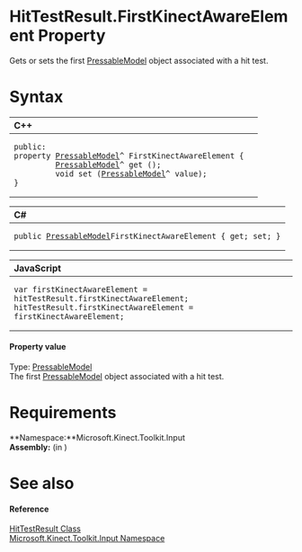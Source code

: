 HitTestResult.FirstKinectAwareElement Property  
==============================================  

Gets or sets the first [PressableModel](../../PressableModel_Class.md) object associated with a hit test. <span id="syntaxSection"></span>

Syntax  
======  

<table>
<colgroup>
<col width="100%" />
</colgroup>
<thead>
<tr class="header">
<th align="left">C++</th>
</tr>
</thead>
<tbody>
<tr class="odd">
<td align="left"><pre><code>public:  
property <a href="../../PressableModel_Class.md">PressableModel</a>^ FirstKinectAwareElement {  
         <a href="../../PressableModel_Class.md">PressableModel</a>^ get ();  
         void set (<a href="../../PressableModel_Class.md">PressableModel</a>^ value);  
}</code></pre></td>
</tr>
</tbody>
</table>

<table>
<colgroup>
<col width="100%" />
</colgroup>
<thead>
<tr class="header">
<th align="left">C#</th>
</tr>
</thead>
<tbody>
<tr class="odd">
<td align="left"><pre><code>public <a href="../../PressableModel_Class.md">PressableModel</a>FirstKinectAwareElement { get; set; }</code></pre></td>
</tr>
</tbody>
</table>

<table>
<colgroup>
<col width="100%" />
</colgroup>
<thead>
<tr class="header">
<th align="left">JavaScript</th>
</tr>
</thead>
<tbody>
<tr class="odd">
<td align="left"><pre><code>var firstKinectAwareElement = hitTestResult.firstKinectAwareElement;  
hitTestResult.firstKinectAwareElement = firstKinectAwareElement;</code></pre></td>
</tr>
</tbody>
</table>

<span id="ID4EW"></span>
#### Property value  

Type: [PressableModel](../../PressableModel_Class.md)  
 The first [PressableModel](../../PressableModel_Class.md) object associated with a hit test.  

<span id="requirements"></span>

Requirements  
============  

**Namespace:**Microsoft.Kinect.Toolkit.Input  
**Assembly:** (in )  

<span id="ID4EFB"></span>

See also  
========  

<span id="ID4EHB"></span>
#### Reference  

[HitTestResult Class](../../HitTestResult_Class.md)  
 [Microsoft.Kinect.Toolkit.Input Namespace](../../../Kinect.Toolkit.Input.md)  



<!--Please do not edit the data in the comment block below.-->
<!--
TOCTitle : FirstKinectAwareElement Property
RLTitle : HitTestResult.FirstKinectAwareElement Property
KeywordK : FirstKinectAwareElement property
KeywordK : HitTestResult.FirstKinectAwareElement property
KeywordF : Microsoft.Kinect.Toolkit.Input.HitTestResult.FirstKinectAwareElement
KeywordF : HitTestResult.FirstKinectAwareElement
KeywordF : FirstKinectAwareElement
KeywordF : Microsoft.Kinect.Toolkit.Input.HitTestResult.FirstKinectAwareElement
KeywordA : P:Microsoft.Kinect.Toolkit.Input.HitTestResult.FirstKinectAwareElement
AssetID : P:Microsoft.Kinect.Toolkit.Input.HitTestResult.FirstKinectAwareElement
Locale : en-us
CommunityContent : 1
APIType : Managed
APILocation : 
APIName : Microsoft.Kinect.Toolkit.Input.HitTestResult.FirstKinectAwareElement
TargetOS : Windows
TopicType : kbSyntax
DevLang : VB
DevLang : CSharp
DevLang : JavaScript
DevLang : C++
DocSet : K4Wv2
ProjType : K4Wv2Proj
Technology : Kinect for Windows
Product : Kinect for Windows SDK v2
productversion : 20
-->
